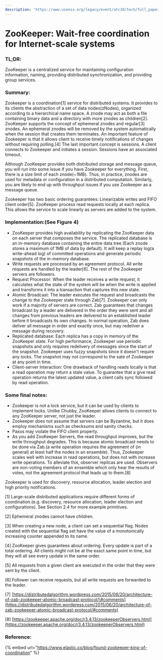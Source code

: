 ```yaml
---
description: 'https://www.usenix.org/legacy/event/atc10/tech/full_papers/Hunt.pdf'
---
```


# ZooKeeper: Wait-free coordination for Internet-scale systems

### TL;DR:

ZooKeeper is a centralized service for maintaining configuration information, naming, providing distributed synchronization, and providing group services.

### Summary:

Zookeeper is a coordination\[1\] service for distributed systems. It provides to its clients the abstraction of a set of data nodes\(zNodes\), organized according to a hierarchical name space. A znode may act as both a file containing binary data and a directory with more znodes as children\[2\]. ZooKeeper supports the concept of ephemeral znodes and regular\[3\] znodes. An ephemeral znodes will be removed by the system automatically when the session that creates them terminates. An important feature of Zookeeper is that it allows client to receive timely notifications of changes without requiring polling.\[4\] The last important concept is sessions. A client connects to Zookeeper and initiates a session. Sessions have an associated timeout.

Although ZooKeeper provides both distributed storage and message queue, you will run into some issue if you have Zookeeper for everything. First, there is a size limit of each znode\(~1MB\). Thus, in practice, znodes are used for metadata or configuration in a distributed computation. Similarly, you are likely to end up with throughput issues if you use Zookeeper as a message queue.

Zookeeper has two basic ordering guarantees: Linearizable writes and FIFO client order\[5\]. ZooKeeper process read requests locally at each replica. This allows the service to scale linearly as servers are added to the system.

### Implementation:\(See Figure 4\)

* ZooKeeper provides high availability by replicating the ZooKeeper data on each server that composes the service. The replicated database is an in-memory database containing the entire data tree.\(Each znode stores a maximum of 1MB of data by default\). It will keep a replay log\(a write-ahead log\) of committed operations and generate periodic snapshots of the in-memory database. 
* Write requests are processed by an agreement protocol. All write requests are handled by the leader\[6\]. The rest of the Zookeeper servers are followers.
* Request Processor: When the leader receives a write request, it calculates what the state of the system will be when the write is applied and transforms it into a transaction that captures this new state. 
* Atomic Broadcast: The leader executes the request and broadcasts the change to the Zookeeper state through Zab\[7\]. Zookeeper can only work if a majority of servers are correct. Zab guarantees that changes broadcast by a leader are delivered in the order they were sent and all changes from previous leaders are delivered to an established leader before it broadcasts its own changes. In normal operation, Zab does deliver all message in order and exactly once, but may redeliver a message during recovery. 
* Replicated database: Each replica has a copy in memory of the ZooKeeper state. For high performance, Zookeeper use periodic snapshots and only requires redelivery of messages since the start of the snapshot. Zookeeper uses fuzzy snapshots since it doesn't require any locks. The snapshot may not correspond to the sate of Zookeeper at any point in time. 
* Client-server Interaction: One drawback of handling reads locally is that a read operation may return a stale value. To guarantee that a give read operation returns the latest updated value, a client calls sync followed by read operation.

### Some final notes:

* Zookeeper is not a lock service, but it can be used by clients to implement locks. Unlike Chubby, ZooKeeper allows clients to connect to any ZooKeeper server, not just the leader.
* Zookeeper does not assume that servers can be Byzantine, but it does employ mechanisms such as checksums and sanity checks.
* Paxos may violate the FIFO client property. 
* As you add ZooKeeper Servers, the read throughput improves, but the write throughput degrades. This is because atomic broadcast needs to be done via Zab.\(a write operation requires the agreement of \(in general\) at least half the nodes in an ensemble\). Thus, Zookeeper scales well with increase in read operations, but does not with increase write operations. To alleviate this, observer replicas are used. Observers are non-voting members of an ensemble which only hear the results of votes, not the agreement protocol that leads up to them.\[8\]

Zookeeper is used for discovery, resource allocation, leader election and high priority notifications.

\[1\] Large-scale distributed applications require different forms of coordination.\(e.g. discovery, resource allocation, leader election and configurations\). See Section 2.4 for more example primitives. 

\[2\] Ephemeral znodes cannot have children. 

\[3\] When creating a new node, a client can set a sequential flag. Nodes created with the sequential flag set have the value of a monotonically increasing counter appended to its name. 

\[4\] ZooKeeper gives guarantees about ordering. Every update is part of a total ordering. All clients might not be at the exact same point in time, but they will all see every update in the same order.

\[5\] All requests from a given client are executed in the order that they were sent by the client. 

\[6\] Follower can receive requests, but all write requests are forwarded to the leader. 

\[7\] [https://distributedalgorithm.wordpress.com/2015/06/20/architecture-of-zab-zookeeper-atomic-broadcast-protocol/\#comments](https://distributedalgorithm.wordpress.com/2015/06/20/architecture-of-zab-zookeeper-atomic-broadcast-protocol/#comments) 

\[8\] [https://zookeeper.apache.org/doc/r3.4.13/zookeeperObservers.html](https://zookeeper.apache.org/doc/r3.4.13/zookeeperObservers.html)

### Reference: 

{% embed url="https://www.elastic.co/blog/found-zookeeper-king-of-coordination" %}



